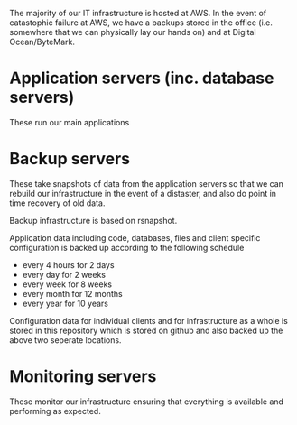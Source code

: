 The majority of our IT infrastructure is hosted at AWS. In the event of catastophic failure at AWS, we have a backups stored in the office (i.e. somewhere that we can physically lay our hands on) and at Digital Ocean/ByteMark.

# Application servers (inc. database servers)
These run our main applications

# Backup servers

These take snapshots of data from the application servers so that we can rebuild our infrastructure in the event of a distaster, and also do point in time recovery of old data.

Backup infrastructure is based on rsnapshot.

Application data including code, databases, files and client specific configuration is backed up according to the following schedule

* every 4 hours for 2 days
* every day for 2 weeks
* every week for 8 weeks
* every month for 12 months
* every year for 10 years

Configuration data for individual clients and for infrastructure as a whole is stored in this repository which is stored on github and also backed up the above two seperate locations.

# Monitoring servers

These monitor our infrastructure ensuring that everything is available and performing as expected.
